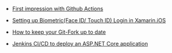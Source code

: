 - [First impression with Github Actions
](https://medium.com/@shalithasuranga/first-impression-with-github-actions-70a3416346cd)

- [Setting up Biometric(Face ID/ Touch ID) Login in Xamarin.iOS](https://medium.com/@athif.shaffy/setting-up-biometric-face-id-touch-id-login-in-xamarin-ios-97ac41f0d5b8)

- [How to keep your Git-Fork up to date](https://medium.com/@HansikaWanniarachchi/how-to-keep-your-git-fork-up-to-date-2ed875202d51)

- [Jenkins CI/CD to deploy an ASP.NET Core application](https://medium.com/@HansikaWanniarachchi/jenkins-ci-cd-to-deploy-an-asp-net-core-application-6145b5308bff)